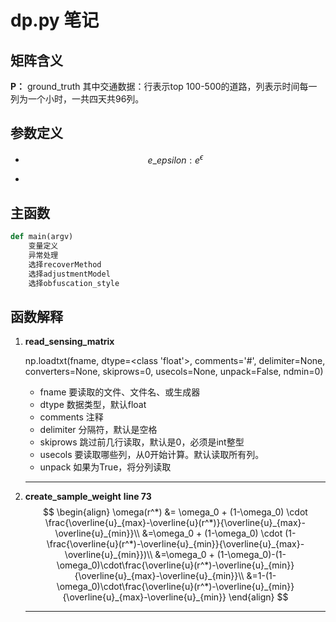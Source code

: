 # dp.py 笔记

## 矩阵含义

**P：** ground_truth 
	   其中交通数据：行表示top 100-500的道路，列表示时间每一列为一个小时，一共四天共96列。

## 参数定义

- $$
  {e\_epsilon}:e^\epsilon
  $$

- 

 

## 主函数

```python
def main(argv)
	变量定义
    异常处理
    选择recoverMethod
    选择adjustmentModel
    选择obfuscation_style
```



## 函数解释

1. **read_sensing_matrix**

   np.loadtxt(fname, dtype=<class 'float'>, comments='#', delimiter=None, converters=None, skiprows=0, usecols=None, unpack=False, ndmin=0)

   - fname 要读取的文件、文件名、或生成器
   - dtype 数据类型，默认float
   - comments 注释
   - delimiter 分隔符，默认是空格
   - skiprows 跳过前几行读取，默认是0，必须是int整型
   - usecols 要读取哪些列，从0开始计算。默认读取所有列。
   - unpack 如果为True，将分列读取

2. ****

   **create_sample_weight**
   **line 73**
   $$
   \begin{align}
   \omega(r^*) &= \omega_0 + (1-\omega_0) \cdot \frac{\overline{u}_{max}-\overline{u}(r^*)}{\overline{u}_{max}-\overline{u}_{min}}\\
   &=\omega_0 + (1-\omega_0) \cdot (1-\frac{\overline{u}(r^*)-\overline{u}_{min}}{\overline{u}_{max}-\overline{u}_{min}})\\
   &=\omega_0 + (1-\omega_0)-(1-\omega_0)\cdot\frac{\overline{u}(r^*)-\overline{u}_{min}}{\overline{u}_{max}-\overline{u}_{min}}\\
   &=1-(1-\omega_0)\cdot\frac{\overline{u}(r^*)-\overline{u}_{min}}{\overline{u}_{max}-\overline{u}_{min}}
   \end{align}
   $$
   

   ****

